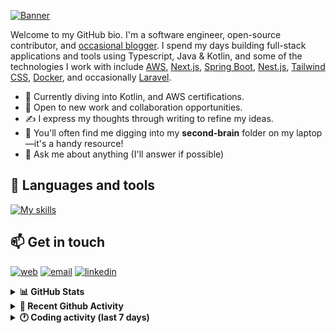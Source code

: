 [![Banner](https://raw.githubusercontent.com/wilfriedago/wilfriedago/main/assets/1.png)][website]

Welcome to my GitHub bio. I'm a software engineer, open-source contributor, and [occasional blogger][blog]. I spend my days building full-stack applications and tools using Typescript, Java & Kotlin, and some of the technologies I work with include [AWS](https://aws.amazon.com/fr/), [Next.js](https://nextjs.org/), [Spring Boot](https://spring.io/projects/spring-boot), [Nest.js](https://nestjs.com/), [Tailwind CSS](https://github.com/tailwindlabs/tailwindcss), [Docker](https://www.docker.com/), and occasionally [Laravel](https://laravel.com/).

- 🔭 Currently diving into Kotlin, and AWS certifications.
- 👯 Open to new work and collaboration opportunities.
- ✍️ I express my thoughts through writing to refine my ideas.
- 🧠 You'll often find me digging into my **second-brain** folder on my laptop—it's a handy resource!
- 💬 Ask me about anything (I'll answer if possible)

## 🎨 Languages and tools

[![My skills](https://skillicons.dev/icons?i=typescript,js,nodejs,nest,java,kotlin,spring,python,fastapi,django,aws,docker,vscode,idea,tailwind&perline=15)](https://wilfriedago.dev/about#skills)

## 📫 Get in touch
[![web](https://img.shields.io/badge/WEBSITE-12100E?logo=google-earth&color=282A36)][website]
[![email](https://img.shields.io/badge/MAIL-12100E?logo=mailgun&color=282A36)][mail]
[![linkedin](https://img.shields.io/badge/LINKEDIN-12100E?logo=linkedin&color=282A36)][linkedin]


<details>
  <summary><b>📊 GitHub Stats</b></summary>
	<br/>
	<p align="left">
		<img width="49.5%" src="https://github-readme-stats.vercel.app/api?username=wilfriedago&show_icons=true&count_private=true&title_color=10b981&icon_color=10b981&theme=react&hide_border=true&rank_icon=github" />
		<img width="49.5%" src="https://streak-stats.demolab.com/?user=wilfriedago&hide_border=true&theme=react&ring=10b981&fire=fff&currStreakNum=fff&sideLabels=10b981&currStreakLabel=10b981&sideNums=fff" />
	</p>
</details>

<details>
  <summary><b>📅 Recent Github Activity</b></summary>
	<br>

<!--RECENT_ACTIVITY:last_update-->
Last Updated: Thursday, December 26th, 2024, 4:17:40 AM
<!--RECENT_ACTIVITY:last_update_end-->

<!--RECENT_ACTIVITY:start-->
1. ⭐ Starred [midday-ai/languine](https://github.com/midday-ai/languine)<br>
2. ⭐ Starred [TheMaxMur/NixOS-Configuration](https://github.com/TheMaxMur/NixOS-Configuration)<br>
3. 🔱 Forked [wilfriedago/nix-config](https://github.com/wilfriedago/nix-config) from [jwiegley/nix-config](https://github.com/jwiegley/nix-config)<br>
4. ⭐ Starred [jwiegley/nix-config](https://github.com/jwiegley/nix-config)<br>
5. ⭐ Starred [containerd/containerd](https://github.com/containerd/containerd)<br>
<!--RECENT_ACTIVITY:end-->
</details>

<details>
  <summary><b>🕐 Coding activity (last 7 days)</b></summary>
	<br>

<!--START_SECTION:waka-->

```python
Total Time: 54 hrs 30 mins

Java            11 hrs 27 mins  ████▒░░░░░░░░░░░░░░░░░░░░   17.77 %
TypeScript      11 hrs 21 mins  ████▒░░░░░░░░░░░░░░░░░░░░   17.62 %
Other           9 hrs 56 mins   ████░░░░░░░░░░░░░░░░░░░░░   15.43 %
```

<!--END_SECTION:waka-->
</details>

[website]: https://wilfriedago.dev
[linkedin]: https://linkedin.com/in/wilfriedago
[blog]: https://wilfriedago.dev/blog
[mail]: mailto:me@wilfriedago.dev
